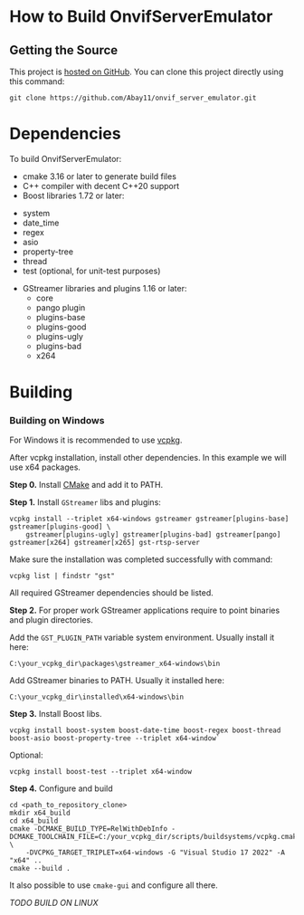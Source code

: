 # How to Build OnvifServerEmulator

## Getting the Source

This project is [hosted on GitHub](https://github.com/Abay11/onvif_server_emulator). You can clone this project directly using this command:
```
git clone https://github.com/Abay11/onvif_server_emulator.git
```

# Dependencies

To build OnvifServerEmulator:

* cmake 3.16 or later to generate build files
* C++ compiler with decent C++20 support
* Boost libraries 1.72 or later:
- system
- date_time
- regex
- asio
- property-tree
- thread
- test (optional, for unit-test purposes)
* GStreamer libraries and plugins 1.16 or later:
	- core
	- pango plugin
	- plugins-base
	- plugins-good
	- plugins-ugly
	- plugins-bad
	- x264

# Building

### Building on Windows

For Windows it is recommended to use [vcpkg](https://vcpkg.io/en/getting-started.html).

After vcpkg installation, install other dependencies. In this example we will use x64 packages.

**Step 0.** Install [CMake](https://cmake.org/download/) and add it to PATH.

**Step 1.** Install `GStreamer` libs and plugins:

```
vcpkg install --triplet x64-windows gstreamer gstreamer[plugins-base] gstreamer[plugins-good] \
	gstreamer[plugins-ugly] gstreamer[plugins-bad] gstreamer[pango] gstreamer[x264] gstreamer[x265] gst-rtsp-server
```

Make sure the installation was completed successfully with command: 
```
vcpkg list | findstr "gst"
``` 
All required GStreamer dependencies should be listed.



**Step 2.** For proper work GStreamer applications require to point binaries and plugin directories.

Add the `GST_PLUGIN_PATH` variable system environment. Usually install it here:
```
C:\your_vcpkg_dir\packages\gstreamer_x64-windows\bin
```
Add GStreamer binaries to PATH. Usually it installed here:
```
C:\your_vcpkg_dir\installed\x64-windows\bin
```


**Step 3.** Install Boost libs.

```
vcpkg install boost-system boost-date-time boost-regex boost-thread boost-asio boost-property-tree --triplet x64-window`
```

Optional:
```
vcpkg install boost-test --triplet x64-window
```

**Step 4.** Configure and build
```
cd <path_to_repository_clone>
mkdir x64_build
cd x64_build
cmake -DCMAKE_BUILD_TYPE=RelWithDebInfo -DCMAKE_TOOLCHAIN_FILE=C:/your_vcpkg_dir/scripts/buildsystems/vcpkg.cmake \
	-DVCPKG_TARGET_TRIPLET=x64-windows -G "Visual Studio 17 2022" -A "x64" ..
cmake --build .
```
It also possible to use `cmake-gui` and configure all there.

*TODO BUILD ON LINUX*
